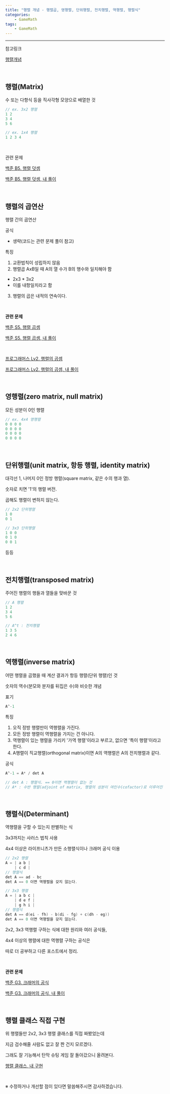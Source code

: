 ```yaml
---
title: "행렬 개념 - 행렬곱, 영행렬, 단위행렬, 전치행렬, 역행렬, 행렬식"
categories:
    - GameMath
tags:
    - GameMath
---
```


---

참고링크

[행렬개념](https://dlemrcnd.tistory.com/28)

<br>

## 행렬(Matrix)

수 또는 다항식 등을 직사각형 모양으로 배열한 것

```cpp
// ex. 3x2 행렬
1 2
3 4
5 6

// ex. 1x4 행렬
1 2 3 4
```

<br>

관련 문제

[백준 B5. 행렬 덧셈](https://www.acmicpc.net/problem/2738)

[백준 B5. 행렬 덧셈, 내 풀이](https://github.com/YooJaeJun/PS-Baekjoon-Programmers/blob/main/%EB%B0%B1%EC%A4%80/Bronze/2738.%E2%80%85%ED%96%89%EB%A0%AC%E2%80%85%EB%8D%A7%EC%85%88/%ED%96%89%EB%A0%AC%E2%80%85%EB%8D%A7%EC%85%88.cc)

<br>

## 행렬의 곱연산

행렬 간의 곱연산

공식
- 생략(코드는 관련 문제 풀이 참고)

특징
1. 교환법칙이 성립하지 않음
2. 행렬곱 AxB일 때 A의 열 수가 B의 행수와 일치해야 함
- 2x3 * 3x2
- 이를 내항일치라고 함
3. 행렬의 곱은 내적의 연속이다.

<br>

**관련 문제**

[백준 S5. 행렬 곱셈](https://www.acmicpc.net/problem/2740)

[백준 S5. 행렬 곱셈, 내 풀이](https://github.com/YooJaeJun/PS-Baekjoon-Programmers/blob/main/%EB%B0%B1%EC%A4%80/Bronze/2740.%E2%80%85%ED%96%89%EB%A0%AC%E2%80%85%EA%B3%B1%EC%85%88/%ED%96%89%EB%A0%AC%E2%80%85%EA%B3%B1%EC%85%88.cc)

<br>

[프로그래머스 Lv2. 행렬의 곱셈](https://school.programmers.co.kr/learn/courses/30/lessons/12949)

[프로그래머스 Lv2. 행렬의 곱셈, 내 풀이](https://github.com/YooJaeJun/PS-Baekjoon-Programmers/blob/main/%ED%94%84%EB%A1%9C%EA%B7%B8%EB%9E%98%EB%A8%B8%EC%8A%A4/lv2/12949.%E2%80%85%ED%96%89%EB%A0%AC%EC%9D%98%E2%80%85%EA%B3%B1%EC%85%88/%ED%96%89%EB%A0%AC%EC%9D%98%E2%80%85%EA%B3%B1%EC%85%88.cpp)

<br>

## 영행렬(zero matrix, null matrix)

모든 성분이 0인 행렬

```cpp
// ex. 4x4 영행렬
0 0 0 0
0 0 0 0
0 0 0 0
0 0 0 0
```

<br>

## 단위행렬(unit matrix, 항등 행렬, identity matrix)

대각선 1, 나머지 0인 정방 행렬(square matrix, 같은 수의 행과 열).

숫자로 치면 '1'의 행렬 버전.

곱해도 행렬이 변하지 않는다.

```cpp
// 2x2 단위행렬
1 0
0 1
```

```cpp
// 3x3 단위행렬
1 0 0
0 1 0
0 0 1 
```

등등

<br>

## 전치행렬(transposed matrix)

주어진 행렬의 행들과 열들을 맞바꾼 것

```cpp
// A 행렬
1 2
3 4
5 6

// A^t : 전치행렬
1 3 5
2 4 6
```

<br>

## 역행렬(inverse matrix)

어떤 행렬을 곱했을 때 계산 결과가 항등 행렬(단위 행렬)인 것

숫자의 역수(분모와 분자를 뒤집은 수)와 비슷한 개념

표기

```cpp
A^-1
```

특징
1. 오직 정방 행렬만이 역행렬을 가진다.
2. 모든 정방 행렬이 역행렬을 가지는 건 아니다.
3. 역행렬이 있는 행렬을 가리키 '가역 행렬'이라고 부르고, 없으면 '특이 행렬'이라고 한다.
3. A행렬이 직교행렬(orthogonal matrix)이면 A의 역행렬은 A의 전치행렬과 같다.

공식
```cpp
A^-1 = A* / det A

// det A : 행렬식. == 0이면 역행렬이 없는 것
// A* : 수반 행렬(adjoint of matrix, 행렬의 성분이 여인수(cofactor)로 이루어진 행렬의 전치행렬)
```

<br>

## 행렬식(Determinant)

역행렬을 구할 수 있는지 판별하는 식

3x3까지는 사러스 법칙 사용

4x4 이상은 라이프니츠가 만든 소행렬식이나 크래머 공식 이용

```cpp
// 2x2 행렬
A = | a b |
    | c d |
// 행렬식
det A == ad - bc
det A == 0 이면 역행렬을 갖지 않는다.
```

```cpp
// 3x3 행렬
A = | a b c |
    | d e f |
    | g h i |
// 행렬식
det A == d(ei - fh) - b(di - fg) + c(dh - eg))
det A == 0 이면 역행렬을 갖지 않는다.
```


2x2, 3x3 역행렬 구하는 식에 대한 원리와 여러 공식들,

4x4 이상의 행렬에 대한 역행렬 구하는 공식은 

따로 더 공부하고 다른 포스트에서 정리.

<br>

**관련 문제**

[백준 G3. 크래머의 공식](https://www.acmicpc.net/problem/7561)

[백준 G3. 크래머의 공식, 내 풀이](https://github.com/YooJaeJun/PS-Baekjoon-Programmers/blob/main/%EB%B0%B1%EC%A4%80/Gold/7561.%E2%80%85%ED%81%AC%EB%9E%98%EB%A8%B8%EC%9D%98%E2%80%85%EA%B3%B5%EC%8B%9D/%ED%81%AC%EB%9E%98%EB%A8%B8%EC%9D%98%E2%80%85%EA%B3%B5%EC%8B%9D.cc)

<br>

## 행렬 클래스 직접 구현

위 행렬들만 2x2, 3x3 행렬 클래스를 직접 짜봤었는데 

지금 검수해줄 사람도 없고 잘 짠 건지 모르겠다.

그래도 잘 기능해서 탄막 슈팅 게임 잘 돌아갔으니 올려본다.

[행렬 클래스, 내 구현](https://github.com/YooJaeJun/HelloWorld/tree/main/WinAPICore/math)



<br>

※ 수정하거나 개선할 점이 있다면 말씀해주시면 감사하겠습니다.
